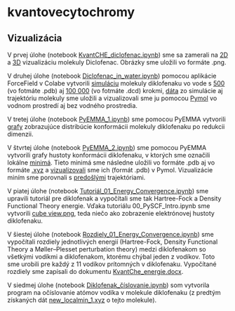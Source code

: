# kvantovecytochromy
## Vizualizácia
V prvej úlohe (notebook [KvantCHE_diclofenac.ipynb](https://github.com/hruska-lab/kvantovecytochromy/blob/main/KvantCHE_diclofenac.ipynb)) sme sa zamerali na [2D](https://github.com/hruska-lab/kvantovecytochromy/blob/9ad385314a003fb5ff40a05b1076357d781a9c84/diclofenac-2D.png) a [3D](https://github.com/hruska-lab/kvantovecytochromy/blob/9ad385314a003fb5ff40a05b1076357d781a9c84/diclofenac-3D.png) vizualizáciu molekuly Diclofenac. Obrázky sme uložili vo formáte .png.

V druhej úlohe (notebook [Diclofenac_in_water.ipynb](https://github.com/hruska-lab/kvantovecytochromy/blob/main/Diclofenac_in_water.ipynb)) pomocou aplikácie ForceField v Colabe vytvorili [simuláciu](https://github.com/hruska-lab/kvantovecytochromy/blob/main/Diclofenac_in_water.ipynb) molekuly diklofenaku vo vode s [500](https://github.com/hruska-lab/kvantovecytochromy/blob/main/trajectory.pdb) (vo fotmáte .pdb) aj [100 000](https://github.com/hruska-lab/kvantovecytochromy/blob/main/trajectory_100000.dcd) (vo fotmáte .dcd) krokmi, [dáta](https://github.com/hruska-lab/kvantovecytochromy/blob/main/data.csv) zo simulácie aj trajektóriu molekuly sme uložili a vizualizovali sme ju pomocou [Pymol](https://github.com/hruska-lab/kvantovecytochromy/commit/63067759b46ddd889813904cf1b509b0893b174e) vo vodnom prostredí aj bez vodného prostredia.

V tretej úlohe (notebook [PyEMMA_1.ipynb](https://github.com/hruska-lab/kvantovecytochromy/blob/main/PyEMMA_1.ipynb)) sme pomocou PyEMMA vytvorili [grafy](https://github.com/hruska-lab/kvantovecytochromy/blob/main/PyEMMA_1.ipynb) zobrazujúce distribúcie konformácii molekuly diklofenaku po redukcii dimenzii.

V štvrtej úlohe (notebook [PyEMMA_2.ipynb](https://github.com/hruska-lab/kvantovecytochromy/blob/main/PyEMMA_2.ipynb)) sme pomocou PyEMMA vytvorili grafy hustoty konformácii diklofenaku, v ktorých sme označili lokálne [minimá](https://github.com/hruska-lab/kvantovecytochromy/commit/7c6d97e5b0662b8e4d6b3af857f54063d3c6cedd). Tieto minimá sme následne uložili vo formáte .pdb aj vo formáte [.xyz](https://github.com/hruska-lab/kvantovecytochromy/commit/ac0c734bcdacdcbd3212659872dd5f828fa4add7) a [vizualizovali](https://github.com/hruska-lab/kvantovecytochromy/commit/6d4ff7c742b7a85b2574faf6b3a8dcbe1afee37b) sme ich (formát .pdb) v Pymol. Vizualizácie miním sme porovnali s [predošlými](https://github.com/hruska-lab/kvantovecytochromy/commit/c8244dedf33f060e13fd14489c6c84e6454145f0) trajektóriami.

V piatej úlohe (notebook [Tutoriál_01_Energy_Convergence.ipynb](https://github.com/hruska-lab/kvantovecytochromy/blob/main/Tutori%C3%A1l_01_Energy_Convergence.ipynb)) sme upravili tutoriál pre diklofenak a vypočítali sme tak Hartree-Fock a Density Functional Theory energie. Vďaka tutoriálu 00_PySCF_Intro.ipynb sme vytvorili [cube view.png](https://github.com/hruska-lab/kvantovecytochromy/blob/main/cube%20view.png), teda niečo ako zobrazenie elektrónovej hustoty diklofenaku.

V šiestej úlohe (notebook [Rozdiely_01_Energy_Convergence.ipynb](https://github.com/hruska-lab/kvantovecytochromy/blob/main/Rozdiely_01_Energy_Convergence.ipynb)) sme vypočítali rozdiely jednotlivých energií (Hartree-Fock, Density Functional Theory a Møller–Plesset perturbation theory) medzi diklofenakom so všetkými vodíkmi a diklofenakom, ktorému chýbal jeden z vodíkov. Toto sme urobili pre každý z 11 vodíkov prítomných v diklofenaku. Vypočítané rozdiely sme zapísali do dokumentu [KvantChe_energie.docx](https://github.com/hruska-lab/kvantovecytochromy/blob/main/KvantChe_energie.docx).

V siedmej úlohe (notebook [Diklofenak_číslovanie.ipynb](https://github.com/hruska-lab/kvantovecytochromy/blob/main/Diklofenak_%C4%8D%C3%ADslovanie.ipynb)) som vytvorila program na očíslovanie atómov vodíka v molekule diklofenaku (z predtým získaných dát [new_localmin_1.xyz](https://github.com/hruska-lab/kvantovecytochromy/blob/main/new_localmin_1.xyz) o tejto molekule).
